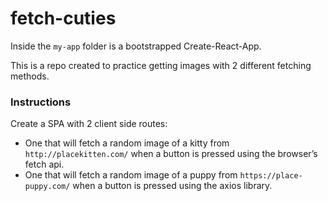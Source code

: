 # fetch-cuties

Inside the `my-app` folder is a bootstrapped Create-React-App. 

This is a repo created to practice getting images with 2 different fetching methods. 

### Instructions
Create a SPA with 2 client side routes:
- One that will fetch a random image of a kitty from `http://placekitten.com/` when a button is pressed using the browser’s fetch api.
- One that will fetch a random image of a puppy from `https://place-puppy.com/` when a button is pressed using the axios library.
